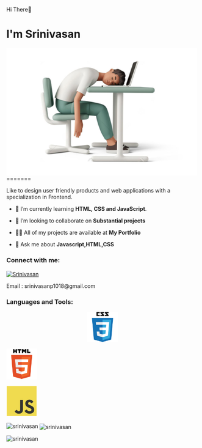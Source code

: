 <p>Hi There👋</p>
<h1>I'm Srinivasan</h1>
<img w="300px" radius="20px" align="left"
<<<<<<< HEAD
class="left-0 rounded-md max-w-[300px] mr-10"
src="./public/Gif.jpeg" width="500px" height="auto" alt="Clown" />
=======
 </br>
<p align="left" font left="10px" >Like to design user friendly products and web applications with a specialization in Frontend.</p>

- 🌱 I’m currently learning **HTML, CSS and JavaScript**.

- 👯 I’m looking to collaborate on **Substantial projects**

- 👨‍💻 All of my projects are available at **My Portfolio**

- 💬 Ask me about **Javascript,HTML,CSS**

<h3 align="left">Connect with me:</h3>
<p align="left">
<a href="https://www.linkedin.com/in/srinivasan-p-32583127a/" target="blank"><img align="center" src="https://raw.githubusercontent.com/rahuldkjain/github-profile-readme-generator/master/src/images/icons/Social/linked-in-alt.svg" alt="Srinivasan" height="30" width="40" /></a>
</p>
<p>Email : srinivasanp1018@gmail.com</a>

<h3 align="left">Languages and Tools:</h3>
<p align="center" padding="15">
 <a href="https://www.w3schools.com/css/" target="_blank" rel="noreferrer"> <img src="https://raw.githubusercontent.com/devicons/devicon/master/icons/css3/css3-original-wordmark.svg" alt="css3" width="80" height="80"/> </a>

<a href="https://www.w3.org/html/" target="_blank" rel="noreferrer"> <img src="https://raw.githubusercontent.com/devicons/devicon/master/icons/html5/html5-original-wordmark.svg" alt="html5" width="80" height="80"/> </a>

<a href="https://developer.mozilla.org/en-US/docs/Web/JavaScript" target="_blank" rel="noreferrer"> <img src="https://raw.githubusercontent.com/devicons/devicon/master/icons/javascript/javascript-original.svg" alt="javascript" width="80" height="80"/> </a>

  </p>

<p><img align="left" src="https://github-readme-stats.vercel.app/api/top-langs?username=Srini-10&show_icons=true&locale=en&layout=compact" alt="srinivasan" /></p>

<p>&nbsp;<img align="center" src="https://github-readme-stats.vercel.app/api?username=Srini-10&show_icons=true&locale=en" alt="srinivasan" /></p>

<img src="https://github-profile-trophy.vercel.app/?username=Srini-10" alt="srinivasan" height="150" width="600"/>
